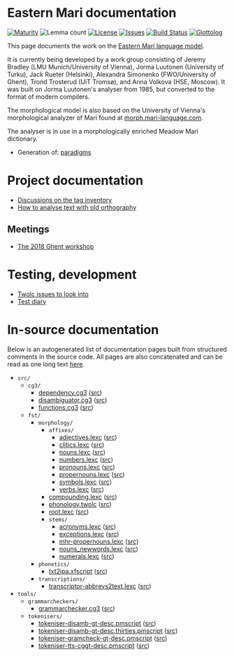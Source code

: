 # Eastern Mari documentation

[![Maturity](https://img.shields.io/endpoint?url=https%3A%2F%2Fraw.githubusercontent.com%2Fgiellalt%2Flang-mhr%2Fgh-pages%2Fmaturity.json)](https://giellalt.github.io/MaturityClassification.html)
![Lemma count](https://img.shields.io/endpoint?url=https%3A%2F%2Fraw.githubusercontent.com%2Fgiellalt%2Flang-mhr%2Fgh-pages%2Flemmacount.json)
[![License](https://img.shields.io/github/license/giellalt/lang-mhr)](https://github.com/giellalt/lang-mhr/blob/main/LICENSE)
[![Issues](https://img.shields.io/github/issues/giellalt/lang-mhr)](https://github.com/giellalt/lang-mhr/issues)
[![Build Status](https://builds.giellalt.org/api/badge/lang-mhr?label=CI)](https://builds.giellalt.org/pipelines/lang-mhr/builds/latest)
[![Glottolog](https://img.shields.io/badge/Glottolog-green)](https://glottolog.org/resource/languoid/id/east2328)

This page documents the work on the [Eastern Mari language model](http://github.com/giellalt/lang-mhr). 

It is currently being developed by a work group consisting of
Jeremy Bradley (LMU Munich/University of Vienna), Jorma Luutonen (University of Turku),
Jack Rueter (Helsinki), Alexandra Simonenko (FWO/University of Ghent),
Trond Trosterud (UiT Tromsø), and Anna Volkova (HSE, Moscow). It was 
built on Jorma Luutonen's analyser from 1985, but converted to the 
format of modern compilers.

The morphological model is also based on the University of Vienna's
morphological analyzer of Mari found at 
[morph.mari-language.com](http://morph.mari-language.com).

The analyser is in use in a morphologically enriched Meadow Mari
dictionary. 

* Generation of: [paradigms](http://giellatekno.uit.no/cgi/p-mhr.eng.html)

# Project documentation

* [Discussions on the tag inventory](TagDiscussion.md)
* [How to analyse text with old orthography](AnalysisWithOldOrthography.md)

## Meetings

* [The 2018 Ghent workshop](meetings/GhentWorkshop2018.md)

# Testing, development

* [Twolc issues to look into](TwolcIssues.md)
* [Test diary](TestDiary.md)

# In-source documentation

Below is an autogenerated list of documentation pages built from structured comments in the source code. All pages are also concatenated and can be read as one long text [here](mhr.md).

* `src/`
    * `cg3/`
        * [dependency.cg3](src-cg3-dependency.cg3.html) ([src](https://github.com/giellalt/lang-mhr/blob/main/src/cg3/dependency.cg3))
        * [disambiguator.cg3](src-cg3-disambiguator.cg3.html) ([src](https://github.com/giellalt/lang-mhr/blob/main/src/cg3/disambiguator.cg3))
        * [functions.cg3](src-cg3-functions.cg3.html) ([src](https://github.com/giellalt/lang-mhr/blob/main/src/cg3/functions.cg3))
    * `fst/`
        * `morphology/`
            * `affixes/`
                * [adjectives.lexc](src-fst-morphology-affixes-adjectives.lexc.html) ([src](https://github.com/giellalt/lang-mhr/blob/main/src/fst/morphology/affixes/adjectives.lexc))
                * [clitics.lexc](src-fst-morphology-affixes-clitics.lexc.html) ([src](https://github.com/giellalt/lang-mhr/blob/main/src/fst/morphology/affixes/clitics.lexc))
                * [nouns.lexc](src-fst-morphology-affixes-nouns.lexc.html) ([src](https://github.com/giellalt/lang-mhr/blob/main/src/fst/morphology/affixes/nouns.lexc))
                * [numbers.lexc](src-fst-morphology-affixes-numbers.lexc.html) ([src](https://github.com/giellalt/lang-mhr/blob/main/src/fst/morphology/affixes/numbers.lexc))
                * [pronouns.lexc](src-fst-morphology-affixes-pronouns.lexc.html) ([src](https://github.com/giellalt/lang-mhr/blob/main/src/fst/morphology/affixes/pronouns.lexc))
                * [propernouns.lexc](src-fst-morphology-affixes-propernouns.lexc.html) ([src](https://github.com/giellalt/lang-mhr/blob/main/src/fst/morphology/affixes/propernouns.lexc))
                * [symbols.lexc](src-fst-morphology-affixes-symbols.lexc.html) ([src](https://github.com/giellalt/lang-mhr/blob/main/src/fst/morphology/affixes/symbols.lexc))
                * [verbs.lexc](src-fst-morphology-affixes-verbs.lexc.html) ([src](https://github.com/giellalt/lang-mhr/blob/main/src/fst/morphology/affixes/verbs.lexc))
            * [compounding.lexc](src-fst-morphology-compounding.lexc.html) ([src](https://github.com/giellalt/lang-mhr/blob/main/src/fst/morphology/compounding.lexc))
            * [phonology.twolc](src-fst-morphology-phonology.twolc.html) ([src](https://github.com/giellalt/lang-mhr/blob/main/src/fst/morphology/phonology.twolc))
            * [root.lexc](src-fst-morphology-root.lexc.html) ([src](https://github.com/giellalt/lang-mhr/blob/main/src/fst/morphology/root.lexc))
            * `stems/`
                * [acronyms.lexc](src-fst-morphology-stems-acronyms.lexc.html) ([src](https://github.com/giellalt/lang-mhr/blob/main/src/fst/morphology/stems/acronyms.lexc))
                * [exceptions.lexc](src-fst-morphology-stems-exceptions.lexc.html) ([src](https://github.com/giellalt/lang-mhr/blob/main/src/fst/morphology/stems/exceptions.lexc))
                * [mhr-propernouns.lexc](src-fst-morphology-stems-mhr-propernouns.lexc.html) ([src](https://github.com/giellalt/lang-mhr/blob/main/src/fst/morphology/stems/mhr-propernouns.lexc))
                * [nouns_newwords.lexc](src-fst-morphology-stems-nouns_newwords.lexc.html) ([src](https://github.com/giellalt/lang-mhr/blob/main/src/fst/morphology/stems/nouns_newwords.lexc))
                * [numerals.lexc](src-fst-morphology-stems-numerals.lexc.html) ([src](https://github.com/giellalt/lang-mhr/blob/main/src/fst/morphology/stems/numerals.lexc))
        * `phonetics/`
            * [txt2ipa.xfscript](src-fst-phonetics-txt2ipa.xfscript.html) ([src](https://github.com/giellalt/lang-mhr/blob/main/src/fst/phonetics/txt2ipa.xfscript))
        * `transcriptions/`
            * [transcriptor-abbrevs2text.lexc](src-fst-transcriptions-transcriptor-abbrevs2text.lexc.html) ([src](https://github.com/giellalt/lang-mhr/blob/main/src/fst/transcriptions/transcriptor-abbrevs2text.lexc))
* `tools/`
    * `grammarcheckers/`
        * [grammarchecker.cg3](tools-grammarcheckers-grammarchecker.cg3.html) ([src](https://github.com/giellalt/lang-mhr/blob/main/tools/grammarcheckers/grammarchecker.cg3))
    * `tokenisers/`
        * [tokeniser-disamb-gt-desc.pmscript](tools-tokenisers-tokeniser-disamb-gt-desc.pmscript.html) ([src](https://github.com/giellalt/lang-mhr/blob/main/tools/tokenisers/tokeniser-disamb-gt-desc.pmscript))
        * [tokeniser-disamb-gt-desc.thirties.pmscript](tools-tokenisers-tokeniser-disamb-gt-desc.thirties.pmscript.html) ([src](https://github.com/giellalt/lang-mhr/blob/main/tools/tokenisers/tokeniser-disamb-gt-desc.thirties.pmscript))
        * [tokeniser-gramcheck-gt-desc.pmscript](tools-tokenisers-tokeniser-gramcheck-gt-desc.pmscript.html) ([src](https://github.com/giellalt/lang-mhr/blob/main/tools/tokenisers/tokeniser-gramcheck-gt-desc.pmscript))
        * [tokeniser-tts-cggt-desc.pmscript](tools-tokenisers-tokeniser-tts-cggt-desc.pmscript.html) ([src](https://github.com/giellalt/lang-mhr/blob/main/tools/tokenisers/tokeniser-tts-cggt-desc.pmscript))
